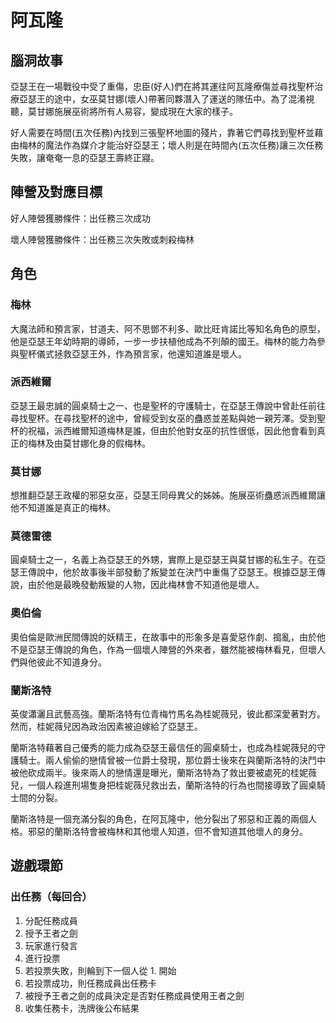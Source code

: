 # 阿瓦隆

## 腦洞故事

亞瑟王在一場戰役中受了重傷，忠臣(好人)們在將其運往阿瓦隆療傷並尋找聖杯治療亞瑟王的途中，女巫莫甘娜(壞人)帶著同夥潛入了運送的隊伍中。為了混淆視聽，莫甘娜施展巫術將所有人易容，變成現在大家的樣子。

好人需要在時間(五次任務)內找到三張聖杯地圖的殘片，靠著它們尋找到聖杯並藉由梅林的魔法作為媒介才能治好亞瑟王；壞人則是在時間內(五次任務)讓三次任務失敗，讓奄奄一息的亞瑟王壽終正寢。

## 陣營及對應目標

好人陣營獲勝條件：出任務三次成功

壞人陣營獲勝條件：出任務三次失敗或刺殺梅林

## 角色

### 梅林

大魔法師和預言家，甘道夫、阿不思鄧不利多、歐比旺肯諾比等知名角色的原型，他是亞瑟王年幼時期的導師，一步一步扶植他成為不列顛的國王。梅林的能力為參與聖杯儀式拯救亞瑟王外，作為預言家，他還知道誰是壞人。

### 派西維爾

亞瑟王最忠誠的圓桌騎士之一、也是聖杯的守護騎士，在亞瑟王傳說中曾赴任前往尋找聖杯。在尋找聖杯的途中，曾經受到女巫的蠱惑並差點與她一親芳澤。受到聖杯的祝福，派西維爾知道梅林是誰，但由於他對女巫的抗性很低，因此他會看到真正的梅林及由莫甘娜化身的假梅林。

### 莫甘娜

想推翻亞瑟王政權的邪惡女巫，亞瑟王同母異父的姊姊。施展巫術蠱惑派西維爾讓他不知道誰是真正的梅林。

### 莫德雷德

圓桌騎士之一，名義上為亞瑟王的外甥，實際上是亞瑟王與莫甘娜的私生子。在亞瑟王傳說中，他於故事後半部發動了叛變並在決鬥中重傷了亞瑟王。根據亞瑟王傳說，由於他是最晚發動叛變的人物，因此梅林會不知道他是壞人。

### 奧伯倫

奧伯倫是歐洲民間傳說的妖精王，在故事中的形象多是喜愛惡作劇、搗亂，由於他不是亞瑟王傳說的角色，作為一個壞人陣營的外來者，雖然能被梅林看見，但壞人們與他彼此不知道身分。

### 蘭斯洛特

英俊瀟灑且武藝高強。蘭斯洛特有位青梅竹馬名為桂妮薇兒，彼此都深愛著對方。然而，桂妮薇兒因為政治因素被迫嫁給了亞瑟王。

蘭斯洛特藉著自己優秀的能力成為亞瑟王最信任的圓桌騎士，也成為桂妮薇兒的守護騎士。兩人偷偷的戀情曾被一位爵士發現，那位爵士後來在與蘭斯洛特的決鬥中被他砍成兩半。後來兩人的戀情還是曝光，蘭斯洛特為了救出要被處死的桂妮薇兒，一個人殺進刑場隻身把桂妮薇兒救出去，蘭斯洛特的行為也間接導致了圓桌騎士間的分裂。

蘭斯洛特是一個充滿分裂的角色，在阿瓦隆中，他分裂出了邪惡和正義的兩個人格。邪惡的蘭斯洛特會被梅林和其他壞人知道，但不會知道其他壞人的身分。

## 遊戲環節

### 出任務（每回合）

1. 分配任務成員
2. 授予王者之劍
3. 玩家進行發言
4. 進行投票
5. 若投票失敗，則輪到下一個人從 1. 開始
6. 若投票成功，則任務成員出任務卡
7. 被授予王者之劍的成員決定是否對任務成員使用王者之劍
8. 收集任務卡，洗牌後公布結果